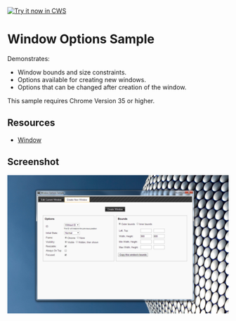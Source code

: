 <a target="_blank" href="https://chrome.google.com/webstore/detail/cfcgoifcnpnadlhhoolkemkjkhoajfmk">![Try it now in CWS](https://raw.github.com/GoogleChrome/chrome-extensions-samples/main/_archive/apps/tryitnowbutton.png "Click here to install this sample from the Chrome Web Store")</a>



# Window Options Sample

Demonstrates:

* Window bounds and size constraints.
* Options available for creating new windows.
* Options that can be changed after creation of the window.

This sample requires Chrome Version 35 or higher.

## Resources

* [Window](https://developer.chrome.com/docs/extensions/reference/app_window)

## Screenshot
![screenshot](/_archive/apps/samples/window-options/assets/screenshot_1280_800.png)

